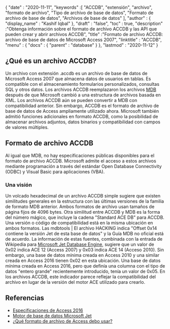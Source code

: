 {
  "date" : "2020-11-11",
  "keywords" :[ "ACCDB", "extensión", "archivo", "formato de archivo", "Tipo de archivo de base de datos", "Formato de archivo de base de datos", "Archivos de base de datos" ],
  "author" : {
    "display_name" : "Kashif Iqbal"
},
  "draft" : "false",
  "toc" : true,
  "description" :"Obtenga información sobre el formato de archivo ACCDB y las API que pueden crear y abrir archivos ACCDB",
  "title" :"Formato de archivo ACCDB: archivo de base de datos de Microsoft Access 2007",
  "linktitle" : "ACCDB",
  "menu" : {
    "docs" : {
      "parent" : "database"
}
},
  "lastmod" : "2020-11-12"
}

## ¿Qué es un archivo ACCDB?

Un archivo con extensión .accdb es un archivo de base de datos de Microsoft Access 2007 que almacena datos de usuarios en tablas. Es compatible con el almacenamiento
formularios personalizados, consultas SQL y otros datos. Los archivos ACCDB reemplazaron los archivos [MDB](/es/database/mdb/) después de que Microsoft cambió a una estructura de archivos basada en XML. Los archivos ACCDB aún se pueden convertir a MDB con compatibilidad anterior. Sin embargo, ACCDB es el formato de archivo de base de datos de Access ampliamente utilizado ahora. Microsoft también admitió funciones adicionales en formato ACCDB, como la posibilidad de almacenar archivos adjuntos, datos binarios y compatibilidad con campos de valores múltiples.

## Formato de archivo ACCDB

Al igual que MDB, no hay especificaciones públicas disponibles para el formato de archivo ACCDB. Microsoft admite el acceso a estos archivos mediante programación a través del estándar Open Database Connectivity (ODBC) y Visual Basic para aplicaciones (VBA).

### Una visión

Un volcado hexadecimal de un archivo ACCDB simple sugiere que existen similitudes generales en la estructura con las últimas versiones de la familia de formato MDB anterior. Ambos formatos de archivo usan tamaños de página fijos de 4096 bytes. Otra similitud entre ACCDB y MDB es la forma del número mágico, que incluye la cadena "Standard ACE DB" para ACCDB. Una versión o código de compatibilidad está en la misma ubicación en ambos formatos. Las mdbtools | El archivo HACKING indica "Offset 0x14 contiene la versión Jet de esta base de datos" y la Guía MDB no oficial está de acuerdo. La información de estas fuentes, combinada con la entrada de Wikipedia para [Microsoft Jet Database Engine](https://en.wikipedia.org/wiki/Microsoft_Jet_Database_Engine), sugiere que un valor de 0x02 indica ACE 12 (Access 2007) y 0x03 indica ACE 14 (Acceso 2010). Sin embargo, una base de datos mínima creada en Access 2010 y una similar creada en Access 2016 tienen 0x02 en esta ubicación. Una base de datos mínima creada en Access 2016, pero que definía una columna con el tipo de datos "entero grande" recientemente introducido, tenía un valor de 0x05. En los archivos ACCDB, este indicador parece reflejar la compatibilidad del archivo en lugar de la versión del motor ACE utilizado para crearlo.

## Referencias

* [Especificaciones de Access 2016](https://support.microsoft.com/en-us/office/access-specifications-0cf3c66f-9cf2-4e32-9568-98c1025bb47c?ui=en-us&rs=en-us&ad=us)
* [Motor de base de datos Microsoft Jet](https://en.wikipedia.org/wiki/Microsoft_Jet_Database_Engine)
* [¿Qué formato de archivo de Access debo usar?](https://support.microsoft.com/en-us/office/which-access-file-format-should-i-use-012d9ab3-d14c-479e-b617-be66f9070b41?ui=en-us&rs=en-us&ad=us)
